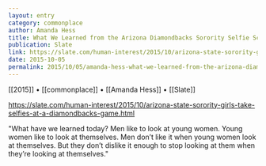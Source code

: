 ```yaml
---
layout: entry
category: commonplace
author: Amanda Hess
title: What We Learned from the Arizona Diamondbacks Sorority Selfie Scandal
publication: Slate
link: https://slate.com/human-interest/2015/10/arizona-state-sorority-girls-take-selfies-at-a-diamondbacks-game.html
date: 2015-10-05
permalink: 2015/10/05/amanda-hess-what-we-learned-from-the-arizona-diamondbacks-sorority-selfie-scandal
---
```


[[2015]] • [[commonplace]] • [[Amanda Hess]] • [[Slate]]

https://slate.com/human-interest/2015/10/arizona-state-sorority-girls-take-selfies-at-a-diamondbacks-game.html

"What have we learned today? Men like to look at young women. Young women like to look at themselves. Men don’t like it when young women look at themselves. But they don’t dislike it enough to stop looking at them when they’re looking at themselves."
